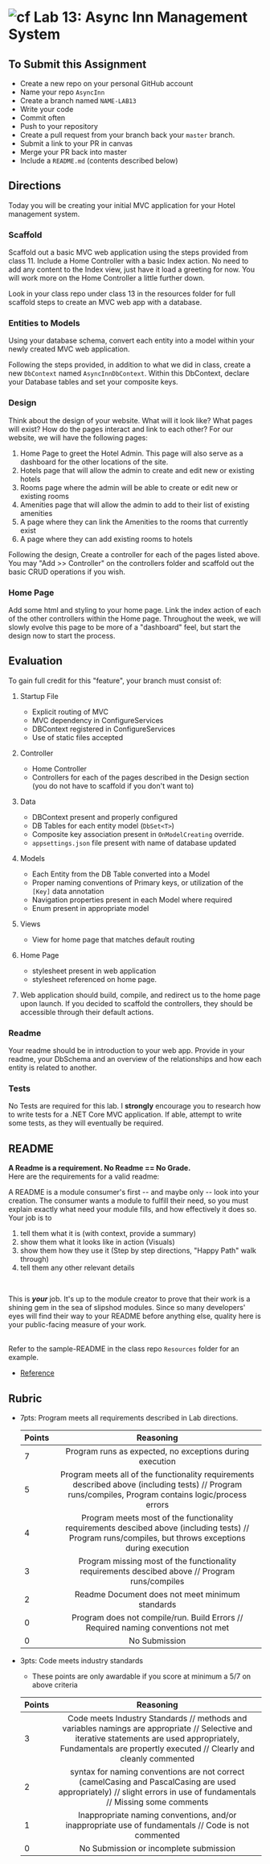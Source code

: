 ![cf](http://i.imgur.com/7v5ASc8.png) Lab 13: Async Inn Management System
=====================================

## To Submit this Assignment
- Create a new repo on your personal GitHub account
- Name your repo `AsyncInn`
- Create a branch named `NAME-LAB13`
- Write your code
- Commit often
- Push to your repository
- Create a pull request from your branch back your `master` branch.
- Submit a link to your PR in canvas
- Merge your PR back into master
- Include a `README.md` (contents described below)

## Directions
Today you will be creating your initial MVC application for your Hotel management system.

### Scaffold
Scaffold out a basic MVC web application using the steps provided from class 11. Include a Home Controller with a basic Index action. No need to add any content to the Index view, just have it load a greeting for now. You will work more on the Home Controller a little further down.

Look in your class repo under class 13 in the resources folder for full scaffold steps to create an MVC web app with a database. 

### Entities to Models
Using your database schema, convert each entity into a model within your newly created MVC web application.

Following the steps provided, in addition to what we did in class, create a new `DbContext` named `AsyncInnDbContext`. 
Within this DbContext, declare your Database tables and set your composite keys. 

### Design
Think about the design of your website. What will it look like? What pages will exist? How do the pages interact and link to each other? For our website, we will have the following pages:
1. Home Page to greet the Hotel Admin. This page will also serve as a dashboard for the other locations of the site.
2. Hotels page that will allow the admin to create and edit new or existing hotels
3. Rooms page where the admin will be able to create or edit new or existing rooms
4. Amenities page that will allow the admin to add to their list of existing amenities
5. A page where they can link the Amenities to the rooms that currently exist
6. A page where they can add existing rooms to hotels

Following the design, Create a controller for each of the pages listed above. You may "Add >> Controller" on the controllers folder and scaffold out the basic CRUD operations if you wish. 

### Home Page
Add some html and styling to your home page. Link the index action of each of the other controllers within the Home page. Throughout the week, we will slowly evolve this page to be more of a "dashboard" feel, but start the design now to start the process. 

## Evaluation
To gain full credit for this "feature", your branch must consist of:
1. Startup File
	 - Explicit routing of MVC 
	 - MVC dependency in ConfigureServices
	 - DBContext registered in ConfigureServices
	 - Use of static files accepted
2. Controller
	 - Home Controller
	 - Controllers  for each of the pages described in the Design section (you do not have to scaffold if you don't want to)
3. Data
	- DBContext present and properly configured
	- DB Tables for each entity model (`DbSet<T>`)
	- Composite key association present in `OnModelCreating` override.
	- `appsettings.json` file present with name of database updated

4. Models
	- Each Entity from the DB Table converted into a Model
	- Proper naming conventions of Primary keys, or utilization of the `[Key]` data annotation
	- Navigation properties present in each Model where required
	- Enum present in appropriate model

5. Views
	- View for home page that matches default routing

5. Home Page
	- stylesheet present in web application
	- stylesheet referenced on home page.

6. Web application should build, compile, and redirect us to the home page upon launch. If you decided to scaffold the controllers, they should be accessible through their default actions. 


### Readme
Your readme should be in introduction to your web app. Provide in your readme, your DbSchema and an overview of the relationships and how each entity is related to another. 

### Tests
No Tests are required for this lab. I **strongly** encourage you to research how to write tests for a .NET Core MVC application. If able, attempt to write some tests, as they will eventually be required.

## README

**A Readme is a requirement. No Readme == No Grade.** <br /> 
Here are the requirements for a valid readme: <br />


A README is a module consumer's first -- and maybe only -- look into your creation. The consumer wants a module to fulfill their need, so you must explain exactly what need your module fills, and how effectively it does so.
<br />
Your job is to

1. tell them what it is (with context, provide a summary)
2. show them what it looks like in action (Visuals)
3. show them how they use it (Step by step directions, "Happy Path" walk through)
4. tell them any other relevant details
<br />

This is ***your*** job. It's up to the module creator to prove that their work is a shining gem in the sea of slipshod modules. Since so many developers' eyes will find their way to your README before anything else, quality here is your public-facing measure of your work.

<br /> Refer to the sample-README in the class repo `Resources` folder for an example. 
- [Reference](https://github.com/noffle/art-of-readme)

## Rubric
- 7pts: Program meets all requirements described in Lab directions.

	Points  | Reasoning | 
	 ------------ | :-----------: | 
	7       | Program runs as expected, no exceptions during execution |
	5       | Program meets all of the  functionality requirements described above (including tests) // Program runs/compiles, Program contains logic/process errors|
	4       | Program meets most of the functionality requirements descibed above (including tests)  // Program runs/compiles, but throws exceptions during execution |
	3       | Program missing most of the functionality requirements descibed above // Program runs/compiles |
	2       | Readme Document does not meet minimum standards |
	0       | Program does not compile/run. Build Errors // Required naming conventions not met |
	0       | No Submission |

- 3pts: Code meets industry standards
	- These points are only awardable if you score at minimum a 5/7 on above criteria

	Points  | Reasoning | 
	 ------------ | :-----------: | 
	3       | Code meets Industry Standards // methods and variables namings are appropriate // Selective and iterative statements are used appropriately, Fundamentals are propertly executed // Clearly and cleanly commented |
	2       | syntax for naming conventions are not correct (camelCasing and PascalCasing are used appropriately) // slight errors in use of fundamentals // Missing some comments |
	1       | Inappropriate naming conventions, and/or inappropriate use of fundamentals // Code is not commented  |
	0       | No Submission or incomplete submission |




